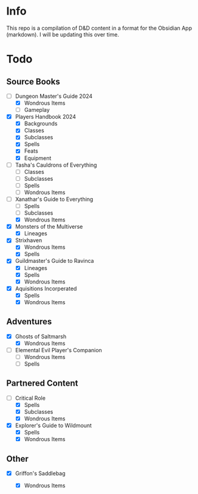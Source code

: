 # Info
This repo is a compilation of D&D content in a format for the Obsidian App (markdown). I will be updating this over time.
# Todo
## Source Books
- [ ] Dungeon Master's Guide 2024
  - [x] Wondrous Items
  - [ ] Gameplay
- [x] Players Handbook 2024
  - [x] Backgrounds
  - [x] Classes
  - [x] Subclasses
  - [x] Spells
  - [x] Feats
  - [x] Equipment
- [ ] Tasha's Cauldrons of Everything
  - [ ] Classes
  - [ ] Subclasses
  - [ ] Spells
  - [ ] Wondrous Items
- [ ] Xanathar's Guide to Everything
  - [ ] Spells
  - [ ] Subclasses
  - [x] Wondrous Items
- [x] Monsters of the Multiverse
  - [x] Lineages
- [x] Strixhaven
  - [x] Wondrous Items
  - [x] Spells
- [x] Guildmaster's Guide to Ravinca
  - [x] Lineages
  - [x] Spells
  - [x] Wondrous Items
- [x] Aquisitions Incorperated
  - [x] Spells
  - [x] Wondrous Items
## Adventures
- [x] Ghosts of Saltmarsh
   - [x] Wondrous Items
- [ ] Elemental Evil Player's Companion
  - [ ] Wondrous Items
  - [ ] Spells
## Partnered Content
- [ ] Critical Role
  - [x] Spells
  - [x] Subclasses
  - [x] Wondrous Items
- [x] Explorer's Guide to Wildmount
  - [x] Spells
  - [x] Wondrous Items
## Other
- [x] Griffon's Saddlebag
  - [x] Wondrous Items


